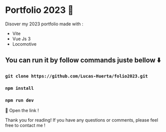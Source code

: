 # Portfolio 2023 🚀

Disover my 2023 portfolio made with : 
* Vite 
* Vue Js 3
* Locomotive

## You can run it by follow commands juste bellow ⬇️

### `git clone https://github.com/Lucas-Huerta/folio2023.git`
### `npm install`
### `npm run dev`

🚀 Open the link ! 

Thank you for reading! If you have any questions or comments, please feel free to contact me !